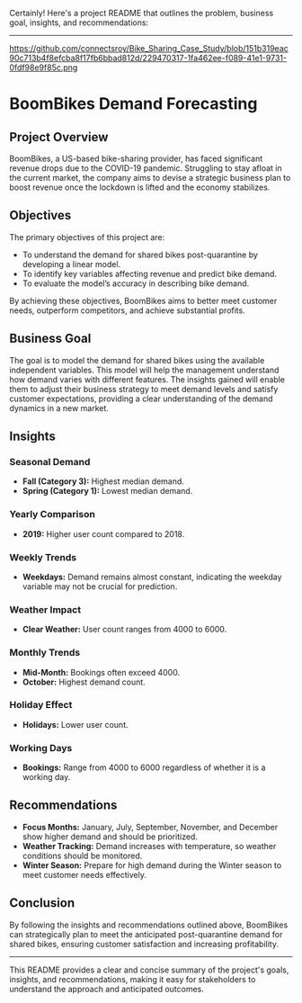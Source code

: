 Certainly! Here's a project README that outlines the problem, business goal, insights, and recommendations:

---
https://github.com/connectsroy/Bike_Sharing_Case_Study/blob/151b319eac90c713b4f8efcba8f17fb6bbad812d/229470317-1fa462ee-f089-41e1-9731-0fdf98e9f85c.png
# BoomBikes Demand Forecasting

## Project Overview

BoomBikes, a US-based bike-sharing provider, has faced significant revenue drops due to the COVID-19 pandemic. Struggling to stay afloat in the current market, the company aims to devise a strategic business plan to boost revenue once the lockdown is lifted and the economy stabilizes.

## Objectives

The primary objectives of this project are:
- To understand the demand for shared bikes post-quarantine by developing a linear model.
- To identify key variables affecting revenue and predict bike demand.
- To evaluate the model’s accuracy in describing bike demand.

By achieving these objectives, BoomBikes aims to better meet customer needs, outperform competitors, and achieve substantial profits.

## Business Goal

The goal is to model the demand for shared bikes using the available independent variables. This model will help the management understand how demand varies with different features. The insights gained will enable them to adjust their business strategy to meet demand levels and satisfy customer expectations, providing a clear understanding of the demand dynamics in a new market.

## Insights

### Seasonal Demand
- **Fall (Category 3):** Highest median demand.
- **Spring (Category 1):** Lowest median demand.

### Yearly Comparison
- **2019:** Higher user count compared to 2018.

### Weekly Trends
- **Weekdays:** Demand remains almost constant, indicating the weekday variable may not be crucial for prediction.

### Weather Impact
- **Clear Weather:** User count ranges from 4000 to 6000.

### Monthly Trends
- **Mid-Month:** Bookings often exceed 4000.
- **October:** Highest demand count.

### Holiday Effect
- **Holidays:** Lower user count.

### Working Days
- **Bookings:** Range from 4000 to 6000 regardless of whether it is a working day.

## Recommendations

- **Focus Months:** January, July, September, November, and December show higher demand and should be prioritized.
- **Weather Tracking:** Demand increases with temperature, so weather conditions should be monitored.
- **Winter Season:** Prepare for high demand during the Winter season to meet customer needs effectively.

## Conclusion

By following the insights and recommendations outlined above, BoomBikes can strategically plan to meet the anticipated post-quarantine demand for shared bikes, ensuring customer satisfaction and increasing profitability.

---

This README provides a clear and concise summary of the project's goals, insights, and recommendations, making it easy for stakeholders to understand the approach and anticipated outcomes.
